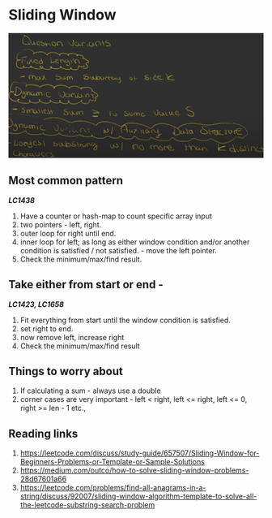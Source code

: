 # Sliding Window

![image alt <](question_variants.png)

## Most common pattern
***LC1438***
1. Have a counter or hash-map to count specific array input
2. two pointers - left, right.
3. outer loop for right until end.
4. inner loop for left;
	as long as either window condition and/or another condition is satisfied / not satisfied. - move the left pointer.
5. Check the minimum/max/find result.

## Take either from start or end -
***LC1423, LC1658***
1. Fit everything from start until the window condition is satisfied.
2. set right to end.
3. now remove left, increase right
4. Check the minimum/max/find result

## Things to worry about
1. If calculating a sum - always use a double
2. corner cases are very important - left < right, left <= right, left <= 0, right >= len - 1 etc.,

## Reading links
1. https://leetcode.com/discuss/study-guide/657507/Sliding-Window-for-Beginners-Problems-or-Template-or-Sample-Solutions
2. https://medium.com/outco/how-to-solve-sliding-window-problems-28d67601a66
3. https://leetcode.com/problems/find-all-anagrams-in-a-string/discuss/92007/sliding-window-algorithm-template-to-solve-all-the-leetcode-substring-search-problem
